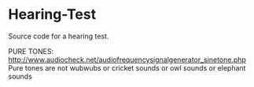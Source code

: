 # Hearing-Test
Source code for a hearing test.

PURE TONES: http://www.audiocheck.net/audiofrequencysignalgenerator_sinetone.php
Pure tones are not wubwubs or cricket sounds or owl sounds or elephant sounds

